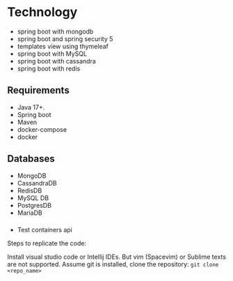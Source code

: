 # Technology

- spring boot with mongodb
- spring boot and spring security 5
- templates view using thymeleaf
- spring boot with MySQL
- spring boot with cassandra
- spring boot with redis

## Requirements

+ Java 17+.
+ Spring boot
+ Maven
+ docker-compose
+ docker 

## Databases
- MongoDB
- CassandraDB
- RedisDB
- MySQL DB
- PostgresDB
- MariaDB

###
+ Test containers api

Steps to replicate the code:

Install visual studio code or Intellij IDEs. But vim (Spacevim) or Sublime texts are not supported. Assume git is installed, clone the repository:
``` git clone <repo_name> ```